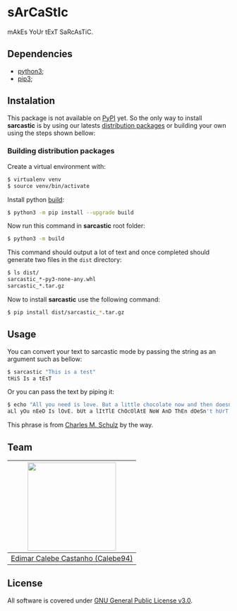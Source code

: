 # sArCaStIc

mAkEs YoUr tExT SaRcAsTiC.

## Dependencies

* [python3];
* [pip3];

## Instalation

This package is not available on [PyPI] yet.
So the only way to install **sarcastic** is by using our latests [distribution packages] or building your own using the steps shown bellow:

### Building distribution packages

Create a virtual environment with:

```sh
$ virtualenv venv
$ source venv/bin/activate
```

Install python [build]:

```sh
$ python3 -m pip install --upgrade build
```

Now run this command in **sarcastic** root folder:

```sh
$ python3 -m build
```

This command should output a lot of text and once completed should generate two files in the `dist` directory:

```sh
$ ls dist/
sarcastic_*-py3-none-any.whl
sarcastic_*.tar.gz
```

Now to install **sarcastic** use the following command:

```sh
$ pip install dist/sarcastic_*.tar.gz
```

## Usage

You can convert your text to sarcastic mode by passing the string as an argument such as bellow:

``` sh
$ sarcastic "This is a test"
tHiS Is a tEsT
```

Or you can pass the text by piping it:

``` sh
$ echo "All you need is love. But a little chocolate now and then doesn't hurt." | sarcastic
aLl yOu nEeD Is lOvE. bUt a lItTlE ChOcOlAtE NoW AnD ThEn dOeSn't hUrT.
```

This phrase is from [Charles M. Schulz](https://en.wikipedia.org/wiki/Charles_M._Schulz) by the way.

## Team

| <img src="https://github.com/Calebe94.png" width="200px"> |
|:---------------------------------------------------------:|
| [Edimar Calebe Castanho (Calebe94)](https://github.com/Calebe94) |

## License

All software is covered under [GNU General Public License v3.0](https://www.gnu.org/licenses/gpl-3.0.en.html).

[python3]: https://python.org
[pip3]: https://pypi.org/project/pip/
[build]: https://pypi.org/project/build/
[PyPI]: https://pypi.org/
[distribution packages]: https://packaging.python.org/glossary/#term-Distribution-Package
